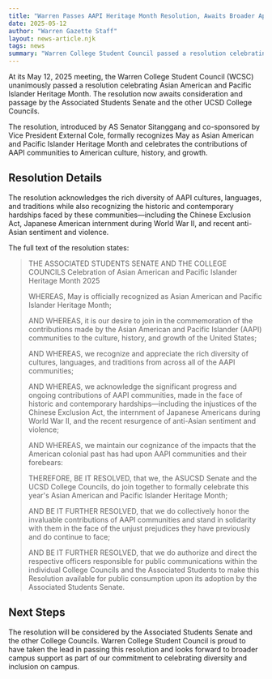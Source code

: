 ```yaml
---
title: "Warren Passes AAPI Heritage Month Resolution, Awaits Broader Approval"
date: 2025-05-12
author: "Warren Gazette Staff"
layout: news-article.njk
tags: news
summary: "Warren College Student Council passed a resolution celebrating Asian American and Pacific Islander Heritage Month unanimously and is awaiting passage by the UCSD AS Senate and other College Councils."
---
```


At its May 12, 2025 meeting, the Warren College Student Council (WCSC) unanimously passed a resolution celebrating Asian American and Pacific Islander Heritage Month. The resolution now awaits consideration and passage by the Associated Students Senate and the other UCSD College Councils.

The resolution, introduced by AS Senator Sitanggang and co-sponsored by Vice President External Cole, formally recognizes May as Asian American and Pacific Islander Heritage Month and celebrates the contributions of AAPI communities to American culture, history, and growth.

## Resolution Details

The resolution acknowledges the rich diversity of AAPI cultures, languages, and traditions while also recognizing the historic and contemporary hardships faced by these communities—including the Chinese Exclusion Act, Japanese American internment during World War II, and recent anti-Asian sentiment and violence.

The full text of the resolution states:

> THE ASSOCIATED STUDENTS SENATE AND THE COLLEGE COUNCILS
> Celebration of Asian American and Pacific Islander Heritage Month 2025
>
> WHEREAS, May is officially recognized as Asian American and Pacific Islander Heritage Month;
>
> AND WHEREAS, it is our desire to join in the commemoration of the contributions made by the Asian American and Pacific Islander (AAPI) communities to the culture, history, and growth of the United States;
>
> AND WHEREAS, we recognize and appreciate the rich diversity of cultures, languages, and traditions from across all of the AAPI communities;
>
> AND WHEREAS, we acknowledge the significant progress and ongoing contributions of AAPI communities, made in the face of historic and contemporary hardships—including the injustices of the Chinese Exclusion Act, the internment of Japanese Americans during World War II, and the recent resurgence of anti-Asian sentiment and violence;
>
> AND WHEREAS, we maintain our cognizance of the impacts that the American colonial past has had upon AAPI communities and their forebears:
>
> THEREFORE, BE IT RESOLVED, that we, the ASUCSD Senate and the UCSD College Councils, do join together to formally celebrate this year's Asian American and Pacific Islander Heritage Month;
>
> AND BE IT FURTHER RESOLVED, that we do collectively honor the invaluable contributions of AAPI communities and stand in solidarity with them in the face of the unjust prejudices they have previously and do continue to face;
>
> AND BE IT FURTHER RESOLVED, that we do authorize and direct the respective officers responsible for public communications within the individual College Councils and the Associated Students to make this Resolution available for public consumption upon its adoption by the Associated Students Senate.

## Next Steps

The resolution will be considered by the Associated Students Senate and the other College Councils. Warren College Student Council is proud to have taken the lead in passing this resolution and looks forward to broader campus support as part of our commitment to celebrating diversity and inclusion on campus.
